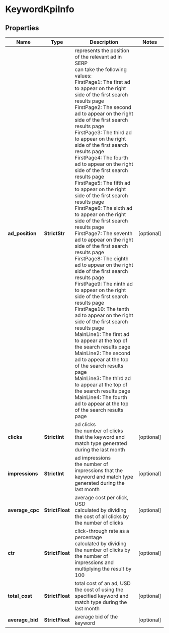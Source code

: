# KeywordKpiInfo


## Properties

| Name | Type | Description | Notes |
|------------ | ------------- | ------------- | -------------|
**ad_position** | **StrictStr** | represents the position of the relevant ad in SERP<br>can take the following values:<br>FirstPage1: The first ad to appear on the right side of the first search results page<br>FirstPage2: The second ad to appear on the right side of the first search results page<br>FirstPage3: The third ad to appear on the right side of the first search results page<br>FirstPage4: The fourth ad to appear on the right side of the first search results page<br>FirstPage5: The fifth ad to appear on the right side of the first search results page<br>FirstPage6: The sixth ad to appear on the right side of the first search results page<br>FirstPage7: The seventh ad to appear on the right side of the first search results page<br>FirstPage8: The eighth ad to appear on the right side of the first search results page<br>FirstPage9: The ninth ad to appear on the right side of the first search results page<br>FirstPage10: The tenth ad to appear on the right side of the first search results page<br>MainLine1: The first ad to appear at the top of the search results page<br>MainLine2: The second ad to appear at the top of the search results page<br>MainLine3: The third ad to appear at the top of the search results page<br>MainLine4: The fourth ad to appear at the top of the search results page |[optional]|
**clicks** | **StrictInt** | ad clicks<br>the number of clicks that the keyword and match type generated during the last month |[optional]|
**impressions** | **StrictInt** | ad impressions<br>the number of impressions that the keyword and match type generated during the last month |[optional]|
**average_cpc** | **StrictFloat** | average cost per click, USD<br>calculated by dividing the cost of all clicks by the number of clicks |[optional]|
**ctr** | **StrictFloat** | click-through rate as a percentage<br>calculated by dividing the number of clicks by the number of impressions and multiplying the result by 100 |[optional]|
**total_cost** | **StrictFloat** | total cost of an ad, USD<br>the cost of using the specified keyword and match type during the last month |[optional]|
**average_bid** | **StrictFloat** | average bid of the keyword |[optional]|